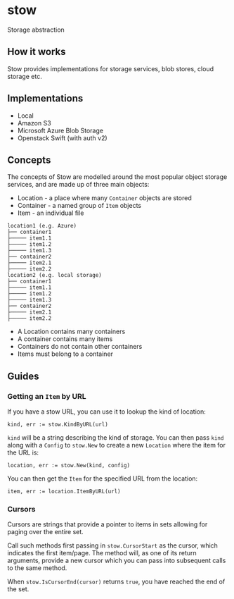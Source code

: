 # stow
Storage abstraction

## How it works

Stow provides implementations for storage services, blob stores, cloud storage etc.

## Implementations

* Local
* Amazon S3
* Microsoft Azure Blob Storage
* Openstack Swift (with auth v2)

## Concepts

The concepts of Stow are modelled around the most popular object storage services, and are made up of three main objects:

* Location - a place where many `Container` objects are stored
* Container - a named group of `Item` objects
* Item - an individual file

```
location1 (e.g. Azure)
├── container1
├───── item1.1
├───── item1.2
├───── item1.3
├── container2
├───── item2.1
├───── item2.2
location2 (e.g. local storage)
├── container1
├───── item1.1
├───── item1.2
├───── item1.3
├── container2
├───── item2.1
├───── item2.2
```

* A Location contains many containers
* A container contains many items
* Containers do not contain other containers
* Items must belong to a container

## Guides

### Getting an `Item` by URL

If you have a stow URL, you can use it to lookup the kind of location:

```
kind, err := stow.KindByURL(url)
```

`kind` will be a string describing the kind of storage. You can then pass `kind` along with a `Config` to `stow.New` to create a new `Location` where the item for the URL is:

```
location, err := stow.New(kind, config)
```

You can then get the `Item` for the specified URL from the location:

```
item, err := location.ItemByURL(url)
```

### Cursors

Cursors are strings that provide a pointer to items in sets allowing for paging over the entire set.

Call such methods first passing in `stow.CursorStart` as the cursor, which indicates the first item/page. The method will, as one of its return arguments, provide a new cursor which you can pass into subsequent calls to the same method.

When `stow.IsCursorEnd(cursor)` returns `true`, you have reached the end of the set.